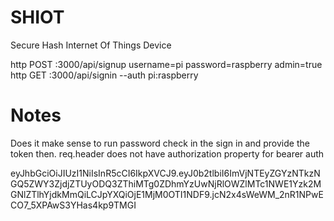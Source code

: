 # SHIOT
Secure Hash Internet Of Things Device

http POST :3000/api/signup username=pi password=raspberry admin=true
http GET :3000/api/signin --auth pi:raspberry

# Notes
 Does it make sense to run password check in the sign in and provide the token then.
 req.header does not have authorization property for bearer auth

 eyJhbGciOiJIUzI1NiIsInR5cCI6IkpXVCJ9.eyJ0b2tlbiI6ImVjNTEyZGYzNTkzNGQ5ZWY3ZjdjZTUyODQ3ZThiMTg0ZDhmYzUwNjRlOWZlMTc1NWE1Yzk2MGNlZTlhYjdkMmQiLCJpYXQiOjE1MjM0OTI1NDF9.jcN2x4sWeWM_2nR1NPwECO7_5XPAwS3YHas4kp9TMGI